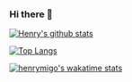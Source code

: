 ### Hi there 👋


[![Henry's github stats](https://github-readme-stats.vercel.app/api?username=henrymigo&show_icons=true&theme=tokyonight)](https://github.com/anuraghazra/github-readme-stats)

[![Top Langs](https://github-readme-stats.vercel.app/api/top-langs/?username=henrymigo&layout=compact&theme=tokyonight)](https://github.com/anuraghazra/github-readme-stats)

[![henrymigo's wakatime stats](https://github-readme-stats.vercel.app/api/wakatime?username=henrymigo)](https://github.com/anuraghazra/github-readme-stats)


<!--
**HenryMigo/HenryMigo** is a ✨ _special_ ✨ repository because its `README.md` (this file) appears on your GitHub profile.

Here are some ideas to get you started:

- 🔭 I’m currently working on ...
- 🌱 I’m currently learning ...
- 👯 I’m looking to collaborate on ...
- 🤔 I’m looking for help with ...
- 💬 Ask me about ...
- 📫 How to reach me: ...
- 😄 Pronouns: ...
- ⚡ Fun fact: ...
-->
